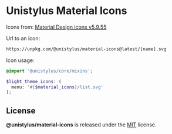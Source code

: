 # Unistylus Material Icons

Icons from: [Material Design icons v5.9.55](https://materialdesignicons.com/)

Url to an icon:

```html
https://unpkg.com/@unistylus/material-icons@latest/[name].svg
```

Icon usage:

```scss
@import '@unistylus/core/mixins';

$light_theme_icons: (
  menu: '#{$material_icons}/list.svg'
);
```

## License

**@unistylus/material-icons** is released under the [MIT](https://github.com/unistylus/material-icons/blob/master/LICENSE) license.

